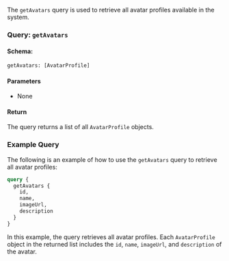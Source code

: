 The `getAvatars` query is used to retrieve all avatar profiles available in the system.

### Query: `getAvatars`

#### Schema:
```graphql
getAvatars: [AvatarProfile]
```

#### Parameters

- None

#### Return

The query returns a list of all `AvatarProfile` objects.

### Example Query

The following is an example of how to use the `getAvatars` query to retrieve all avatar profiles:

```graphql
query {
  getAvatars {
    id,
    name,
    imageUrl,
    description
  }
}
```

In this example, the query retrieves all avatar profiles. Each `AvatarProfile` object in the returned list includes the `id`, `name`, `imageUrl`, and `description` of the avatar.